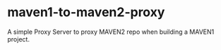 # maven1-to-maven2-proxy
A simple Proxy Server to proxy MAVEN2 repo when building a MAVEN1 project.
